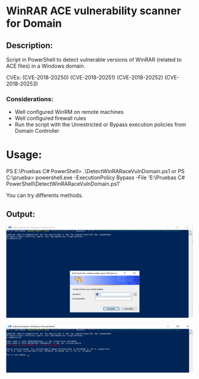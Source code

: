 # WinRAR ACE vulnerability scanner for Domain

## Description: 

Script in PowerShell to detect vulnerable versions of WinRAR (related to ACE files) in a Windows domain.

CVEs: (CVE-2018-20250) (CVE-2018-20251) (CVE-2018-20252) (CVE-2018-20253)

### Considerations:

- Well configured WinRM on remote machines
- Well configured firewall rules
- Run the script with the Unrestricted or Bypass execution policies from Domain Controller


# Usage: 

 PS E:\Pruebas C# PowerShell> .\DetectWinRARaceVulnDomain.ps1
 or
 PS C:\prueba> powershell.exe -ExecutionPolicy Bypass -File 'E:\Pruebas C# PowerShell\DetectWinRARaceVulnDomain.ps1'
 
 You can try differents methods.
 
 ## Output:

![](https://raw.githubusercontent.com/v3nt4n1t0/DetectWinRARaceVulnDomain.ps1/master/1.PNG)

![](https://raw.githubusercontent.com/v3nt4n1t0/DetectWinRARaceVulnDomain.ps1/master/2.PNG)
